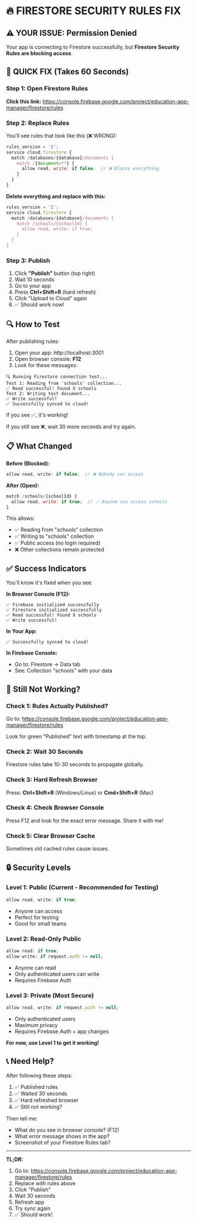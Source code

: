 # 🔥 FIRESTORE SECURITY RULES FIX

## ⚠️ YOUR ISSUE: Permission Denied

Your app is connecting to Firestore successfully, but **Firestore Security Rules are blocking access**.

## 🎯 QUICK FIX (Takes 60 Seconds)

### Step 1: Open Firestore Rules

**Click this link:**
https://console.firebase.google.com/project/education-app-manager/firestore/rules

### Step 2: Replace Rules

You'll see rules that look like this (❌ WRONG):

```javascript
rules_version = '2';
service cloud.firestore {
  match /databases/{database}/documents {
    match /{document=**} {
      allow read, write: if false;  // ❌ Blocks everything
    }
  }
}
```

**Delete everything and replace with this:**

```javascript
rules_version = '2';
service cloud.firestore {
  match /databases/{database}/documents {
    match /schools/{schoolId} {
      allow read, write: if true;
    }
  }
}
```

### Step 3: Publish

1. Click **"Publish"** button (top right)
2. Wait 10 seconds
3. Go to your app
4. Press **Ctrl+Shift+R** (hard refresh)
5. Click "Upload to Cloud" again
6. ✅ Should work now!

## 🔍 How to Test

After publishing rules:

1. Open your app: http://localhost:3001
2. Open browser console: **F12**
3. Look for these messages:

```
🔍 Running Firestore connection test...
Test 1: Reading from 'schools' collection...
✅ Read successful! Found X schools
Test 2: Writing test document...
✅ Write successful!
✅ Successfully synced to cloud!
```

If you see ✅, it's working!

If you still see ❌, wait 30 more seconds and try again.

## 📋 What Changed

**Before (Blocked):**

```javascript
allow read, write: if false;  // ❌ Nobody can access
```

**After (Open):**

```javascript
match /schools/{schoolId} {
  allow read, write: if true;  // ✅ Anyone can access schools
}
```

This allows:

- ✅ Reading from "schools" collection
- ✅ Writing to "schools" collection
- ✅ Public access (no login required)
- ❌ Other collections remain protected

## ✅ Success Indicators

You'll know it's fixed when you see:

**In Browser Console (F12):**

```
✅ Firebase initialized successfully
✅ Firestore initialized successfully
✅ Read successful! Found X schools
✅ Write successful!
```

**In Your App:**

```
✅ Successfully synced to cloud!
```

**In Firebase Console:**

- Go to: Firestore → Data tab
- See: Collection "schools" with your data

## 🐛 Still Not Working?

### Check 1: Rules Actually Published?

Go to: https://console.firebase.google.com/project/education-app-manager/firestore/rules

Look for green "Published" text with timestamp at the top.

### Check 2: Wait 30 Seconds

Firestore rules take 10-30 seconds to propagate globally.

### Check 3: Hard Refresh Browser

Press: **Ctrl+Shift+R** (Windows/Linux) or **Cmd+Shift+R** (Mac)

### Check 4: Check Browser Console

Press F12 and look for the exact error message. Share it with me!

### Check 5: Clear Browser Cache

Sometimes old cached rules cause issues.

## 🔒 Security Levels

### Level 1: Public (Current - Recommended for Testing)

```javascript
allow read, write: if true;
```

- Anyone can access
- Perfect for testing
- Good for small teams

### Level 2: Read-Only Public

```javascript
allow read: if true;
allow write: if request.auth != null;
```

- Anyone can read
- Only authenticated users can write
- Requires Firebase Auth

### Level 3: Private (Most Secure)

```javascript
allow read, write: if request.auth != null;
```

- Only authenticated users
- Maximum privacy
- Requires Firebase Auth + app changes

**For now, use Level 1 to get it working!**

## 📞 Need Help?

After following these steps:

1. ✅ Published rules
2. ✅ Waited 30 seconds
3. ✅ Hard refreshed browser
4. ✅ Still not working?

Then tell me:

- What do you see in browser console? (F12)
- What error message shows in the app?
- Screenshot of your Firestore Rules tab?

---

**TL;DR:**

1. Go to: https://console.firebase.google.com/project/education-app-manager/firestore/rules
2. Replace with rules above
3. Click "Publish"
4. Wait 30 seconds
5. Refresh app
6. Try sync again
7. ✅ Should work!
